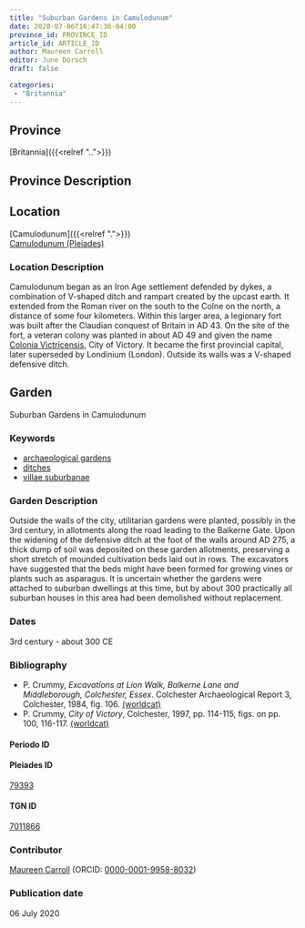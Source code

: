 ```yaml
---
title: "Suburban Gardens in Camulodunum"
date: 2020-07-06T16:47:36-04:00
province_id: PROVINCE_ID
article_id: ARTICLE_ID
author: Maureen Carroll
editor: June Dorsch
draft: false

categories:
 - "Britannia"
---
```


## Province

[Britannia]({{<relref "..">}})  

## Province Description


## Location

[Camulodunum]({{<relref ".">}}) \
[Camulodunum (Pleiades)](https://pleiades.stoa.org/places/79393)

### Location Description

Camulodunum began as an Iron Age settlement defended by dykes, a combination of V-shaped ditch and rampart created by the upcast earth. It extended from the Roman river on the south to the Colne on the north, a distance of some four kilometers. Within this larger area, a legionary fort was built after the Claudian conquest of Britain in AD 43. On the site of the fort, a veteran colony was planted in about AD 49 and given the name [Colonia Victricensis](dead_link), City of Victory. It became the first provincial capital, later superseded by Londinium (London). Outside its walls was a V-shaped defensive ditch.

<!--## Sublocation-->

<!--
[AREA WITHIN LOCATION, LIKE “PALATINE HILL”](GEOREFERENCE LINK)
A sublocation is any area larger than an individual garden, but located within a location. I would always try to include a link to a controlled vocabulary here if possible. This ID may well be different from the Garden ID, e.g., Pompeii versus a Garden in one of the houses which has its own Pleiades ID.
-->

<!--### Sublocation Description-->

<!-- DESCRIPTION -->

## Garden

Suburban Gardens in Camulodunum

### Keywords

- [archaeological gardens](#)
- [ditches](http://vocab.getty.edu/page/aat/300006178)
- [villae suburbanae](http://vocab.getty.edu/page/aat/300005519)

### Garden Description

Outside the walls of the city, utilitarian gardens were planted, possibly in the 3rd century, in allotments along the road leading to the Balkerne Gate. Upon the widening of the defensive ditch at the foot of the walls around AD 275, a thick dump of soil was deposited on these garden allotments, preserving a short stretch of mounded cultivation beds laid out in rows. The excavators have suggested that the beds might have been formed for growing vines or plants such as asparagus. It is uncertain whether the gardens were attached to suburban dwellings at this time, but by about 300 practically all suburban houses in this area had been demolished without replacement.

<!-- ### Maps

### Plans

### Images

ig. 1: Area outside the Balkerne gate before widening of the town ditch. Details of the beds in the middle of the section of are gardens in the foreground are based on excavation. From Crummy, City of Victory, p. 42. (Rights statement)

-->

### Dates

3rd century - about 300 CE

### Bibliography

*  P. Crummy, *Excavations at Lion Walk, Balkerne Lane and Middleborough, Colchester, Essex*. Colchester Archaeological Report 3, Colchester, 1984, fig. 106. [(worldcat)](http://www.worldcat.org/oclc/12511745)
*  P. Crummy, *City of Victory*, Colchester, 1997, pp. 114-115, figs. on pp. 100, 116-117. [(worldcat)](http://www.worldcat.org/oclc/1152612897)

#### Periodo ID

<!--[PERIODO_ID](https://pleiades.stoa.org/places/PLEIADES_ID)-->

#### Pleiades ID

[79393](https://pleiades.stoa.org/places/79393)


#### TGN ID
[7011866](http://vocab.getty.edu/page/tgn/7011866)

### Contributor

[Maureen Carroll](https://www.sheffield.ac.uk/archaeology/our-people/academic-staff/maureen-carroll) (ORCID: [0000-0001-9958-8032](https://orcid.org/0000-0001-9958-8032))

### Publication date

06 July 2020

<!--### Related articles-->

<!-- Links to other related articles. Leave blank for now -->
